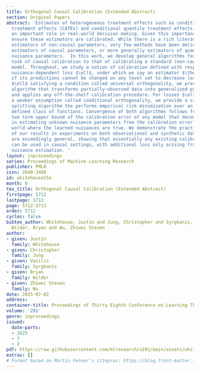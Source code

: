```yaml
---
title: Orthogonal Causal Calibration (Extended Abstract)
section: Original Papers
abstract: 'Estimates of heterogeneous treatment effects such as conditional average
  treatment effects (CATEs) and conditional quantile treatment effects (CQTEs) play
  an important role in real-world decision making. Given this importance, one should
  ensure these estimators are calibrated. While there is a rich literature on calibrating
  estimators of non-causal parameters, very few methods have been derived for calibrating
  estimators of causal parameters, or more generally estimators of quantities involving
  nuisance parameters.  In this work, we develop general algorithms for reducing the
  task of causal calibration to that of calibrating a standard (non-causal) predictive
  model. Throughout, we study a notion of calibration defined with respect to an arbitrary,
  nuisance-dependent loss $\ell$, under which we say an estimator $\theta$ is calibrated
  if its predictions cannot be changed on any level set to decrease loss. For losses
  $\ell$ satisfying a condition called universal orthogonality, we present a simple
  algorithm that transforms partially-observed data into generalized pseudo-outcomes
  and applies any off-the-shelf calibration procedure. For losses $\ell$ satisfying
  a weaker assumption called conditional orthogonality, we provide a similar sample
  splitting algorithm the performs empirical risk minimization over an appropriately
  defined class of functions. Convergence of both algorithms follows from a generic,
  two term upper bound of the calibration error of any model that decouples the error
  in estimating unknown nuisance parameters from the calibration error in a hypothetical
  world where the learned nuisances are true. We demonstrate the practical applicability
  of our results in experiments on both observational and synthetic data. Our results
  are exceedingly general, showing that essentially any existing calibration algorithm
  can be used in causal settings, with additional loss only arising from errors in
  nuisance estimation. '
layout: inproceedings
series: Proceedings of Machine Learning Research
publisher: PMLR
issn: 2640-3498
id: whitehouse25a
month: 0
tex_title: Orthogonal Causal Calibration (Extended Abstract)
firstpage: 5712
lastpage: 5713
page: 5712-5713
order: 5712
cycles: false
bibtex_author: Whitehouse, Justin and Jung, Christopher and Syrgkanis, Vasilis and
  Wilder, Bryan and Wu, Zhiwei Steven
author:
- given: Justin
  family: Whitehouse
- given: Christopher
  family: Jung
- given: Vasilis
  family: Syrgkanis
- given: Bryan
  family: Wilder
- given: Zhiwei Steven
  family: Wu
date: 2025-07-02
address:
container-title: Proceedings of Thirty Eighth Conference on Learning Theory
volume: '291'
genre: inproceedings
issued:
  date-parts:
  - 2025
  - 7
  - 2
pdf: https://raw.githubusercontent.com/mlresearch/v291/main/assets/whitehouse25a/whitehouse25a.pdf
extras: []
# Format based on Martin Fenner's citeproc: https://blog.front-matter.io/posts/citeproc-yaml-for-bibliographies/
---
```


